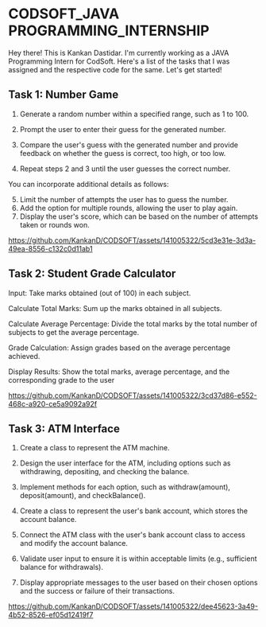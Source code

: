 # CODSOFT_JAVA PROGRAMMING_INTERNSHIP

Hey there! This is Kankan Dastidar. I'm currently working as a JAVA Programming Intern for CodSoft. Here's a list of the tasks that I was assigned and the respective code for the same. Let's get started!

## Task 1: Number Game

1. Generate a random number within a specified range, such as 1 to 100.

2. Prompt the user to enter their guess for the generated number.

3. Compare the user's guess with the generated number and provide feedback on whether the guess
is correct, too high, or too low.

4. Repeat steps 2 and 3 until the user guesses the correct number.

You can incorporate additional details as follows:

5. Limit the number of attempts the user has to guess the number.
6. Add the option for multiple rounds, allowing the user to play again.
7. Display the user's score, which can be based on the number of attempts taken or rounds won.


https://github.com/KankanD/CODSOFT/assets/141005322/5cd3e31e-3d3a-49ea-8556-c132c0d11ab1


## Task 2: Student Grade Calculator

Input: Take marks obtained (out of 100) in each subject.

Calculate Total Marks: Sum up the marks obtained in all subjects.

Calculate Average Percentage: Divide the total marks by the total number of subjects to get the
average percentage.

Grade Calculation: Assign grades based on the average percentage achieved.

Display Results: Show the total marks, average percentage, and the corresponding grade to the user


https://github.com/KankanD/CODSOFT/assets/141005322/3cd37d86-e552-468c-a920-ce5a9092a92f


## Task 3: ATM Interface

1. Create a class to represent the ATM machine.

2. Design the user interface for the ATM, including options such as withdrawing, depositing, and
checking the balance.

3. Implement methods for each option, such as withdraw(amount), deposit(amount), and
checkBalance().

4. Create a class to represent the user's bank account, which stores the account balance.

5. Connect the ATM class with the user's bank account class to access and modify the account
balance.

6. Validate user input to ensure it is within acceptable limits (e.g., sufficient balance for withdrawals).

7. Display appropriate messages to the user based on their chosen options and the success or failure
of their transactions.


https://github.com/KankanD/CODSOFT/assets/141005322/dee45623-3a49-4b52-8526-ef05d12419f7


